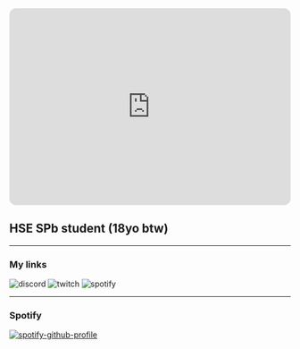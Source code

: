<iframe style="border-radius:12px" src="https://open.spotify.com/embed/playlist/6Ug5pBwDAo90hHo09P5Jrw?utm_source=generator&theme=0" width="100%" height="352" frameBorder="0" allowfullscreen="" allow="autoplay; clipboard-write; encrypted-media; fullscreen; picture-in-picture" loading="lazy"></iframe>

## HSE SPb student (18yo btw)

---

### My links

![discord](https://discord.gg/zZMmB5CjT5)
![twitch](https://twitch.tv/3wpty)
![spotify](https://open.spotify.com/user/mal5aycec7sxhzceeguyx7d8h)

---

### Spotify

[![spotify-github-profile](https://spotify-github-profile.vercel.app/api/view?uid=mal5aycec7sxhzceeguyx7d8h&cover_image=true&theme=default&show_offline=false&background_color=121212&interchange=true&bar_color_cover=true)](https://spotify-github-profile.vercel.app/api/view?uid=mal5aycec7sxhzceeguyx7d8h&redirect=true)
